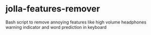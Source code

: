 # jolla-features-remover
Bash script to remove annoying features like high volume headphones warning indicator and word prediction in keyboard
